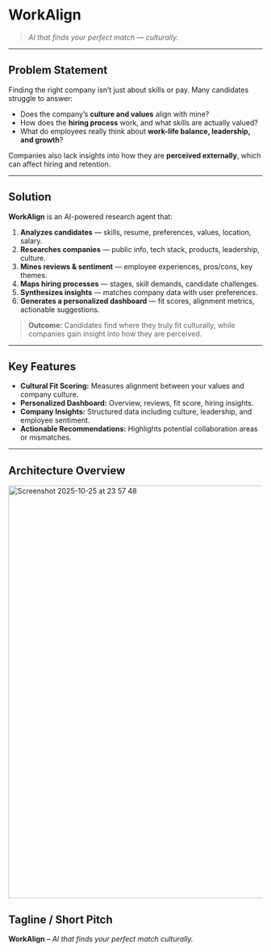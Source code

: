 # WorkAlign

> *AI that finds your perfect match — culturally.*

---

## **Problem Statement**

Finding the right company isn’t just about skills or pay. Many candidates struggle to answer:

* Does the company’s **culture and values** align with mine?
* How does the **hiring process** work, and what skills are actually valued?
* What do employees really think about **work-life balance, leadership, and growth**?

Companies also lack insights into how they are **perceived externally**, which can affect hiring and retention.

---

## **Solution**


**WorkAlign** is an AI-powered research agent that:

1. **Analyzes candidates** — skills, resume, preferences, values, location, salary.
2. **Researches companies** — public info, tech stack, products, leadership, culture.
3. **Mines reviews & sentiment** — employee experiences, pros/cons, key themes.
4. **Maps hiring processes** — stages, skill demands, candidate challenges.
5. **Synthesizes insights** — matches company data with user preferences.
6. **Generates a personalized dashboard** — fit scores, alignment metrics, actionable suggestions.

> **Outcome:** Candidates find where they truly fit culturally, while companies gain insight into how they are perceived.

---

## **Key Features**

* **Cultural Fit Scoring:** Measures alignment between your values and company culture.
* **Personalized Dashboard:** Overview, reviews, fit score, hiring insights.
* **Company Insights:** Structured data including culture, leadership, and employee sentiment.
* **Actionable Recommendations:** Highlights potential collaboration areas or mismatches.

---

## **Architecture Overview**

<img width="1051" height="817" alt="Screenshot 2025-10-25 at 23 57 48" src="https://github.com/user-attachments/assets/ee9f5e30-97dd-4979-83b5-bd118864dcf7" />


## **Tagline / Short Pitch**

**WorkAlign** – *AI that finds your perfect match culturally.*

